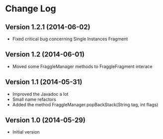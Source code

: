 Change Log
==========

Version 1.2.1 (2014-06-02)
-----------------------
* Fixed critical bug concerning Single Instances Fragment

Version 1.2 (2014-06-01)
-----------------------
* Moved some FraggleManager methods to FraggleFragment interace

Version 1.1 (2014-05-31)
------------------------
* Improved the Javadoc a lot
* Small name refactors
* Added the method FraggleManager.popBackStack(String tag, int flags)

Version 1.0 (2014-05-29)
------------------------
* Initial version